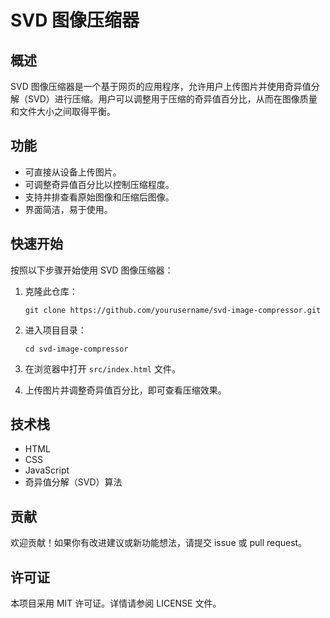 # SVD 图像压缩器

## 概述

SVD 图像压缩器是一个基于网页的应用程序，允许用户上传图片并使用奇异值分解（SVD）进行压缩。用户可以调整用于压缩的奇异值百分比，从而在图像质量和文件大小之间取得平衡。

## 功能

- 可直接从设备上传图片。
- 可调整奇异值百分比以控制压缩程度。
- 支持并排查看原始图像和压缩后图像。
- 界面简洁，易于使用。

## 快速开始

按照以下步骤开始使用 SVD 图像压缩器：

1. 克隆此仓库：
   ```
   git clone https://github.com/yourusername/svd-image-compressor.git
   ```

2. 进入项目目录：
   ```
   cd svd-image-compressor
   ```

3. 在浏览器中打开 `src/index.html` 文件。

4. 上传图片并调整奇异值百分比，即可查看压缩效果。

## 技术栈

- HTML
- CSS
- JavaScript
- 奇异值分解（SVD）算法

## 贡献

欢迎贡献！如果你有改进建议或新功能想法，请提交 issue 或 pull request。

## 许可证

本项目采用 MIT 许可证。详情请参阅 LICENSE 文件。